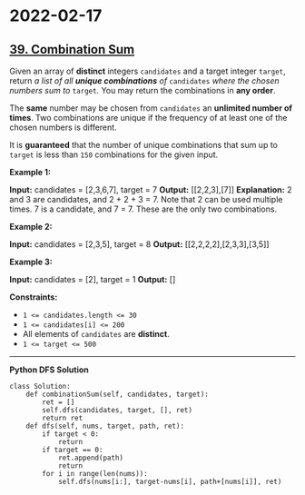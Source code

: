 # 2022-02-17

## [39. Combination Sum](https://leetcode.com/problems/combination-sum/)

Given an array of **distinct** integers `candidates` and a target integer `target`, return _a list of all **unique combinations** of_ `candidates` _where the chosen numbers sum to_ `target`_._ You may return the combinations in **any order**.

The **same** number may be chosen from `candidates` an **unlimited number of times**. Two combinations are unique if the frequency of at least one of the chosen numbers is different.

It is **guaranteed** that the number of unique combinations that sum up to `target` is less than `150` combinations for the given input.

**Example 1:**

**Input:** candidates = \[2,3,6,7\], target = 7
**Output:** \[\[2,2,3\],\[7\]\]
**Explanation:**
2 and 3 are candidates, and 2 + 2 + 3 = 7. Note that 2 can be used multiple times.
7 is a candidate, and 7 = 7.
These are the only two combinations.

**Example 2:**

**Input:** candidates = \[2,3,5\], target = 8
**Output:** \[\[2,2,2,2\],\[2,3,3\],\[3,5\]\]

**Example 3:**

**Input:** candidates = \[2\], target = 1
**Output:** \[\]

**Constraints:**

- `1 <= candidates.length <= 30`
- `1 <= candidates[i] <= 200`
- All elements of `candidates` are **distinct**.
- `1 <= target <= 500`

---

**Python DFS Solution**

```py3
class Solution:
    def combinationSum(self, candidates, target):
        ret = []
        self.dfs(candidates, target, [], ret)
        return ret
    def dfs(self, nums, target, path, ret):
        if target < 0:
            return
        if target == 0:
            ret.append(path)
            return
        for i in range(len(nums)):
            self.dfs(nums[i:], target-nums[i], path+[nums[i]], ret)
```

